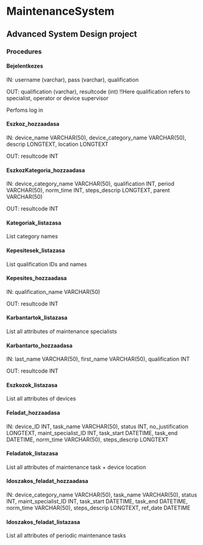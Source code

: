 # MaintenanceSystem
## Advanced System Design project
### Procedures

#### Bejelentkezes
<p>IN: username (varchar), pass (varchar), qualification</p>
<p>OUT: qualification (varchar), resultcode (int) !!Here qualification refers to specialist, operator or device supervisor</p>
<p>Perfoms log in</p>

#### Eszkoz_hozzaadasa
<p>IN: device_name VARCHAR(50), device_category_name VARCHAR(50), descrip LONGTEXT, location LONGTEXT</p>
<p>OUT: resultcode INT</p>
  
#### EszkozKategoria_hozzaadasa
<p>IN: device_category_name VARCHAR(50), qualification INT, period VARCHAR(50), norm_time INT, steps_descrip LONGTEXT, parent VARCHAR(50)</p>
<p>OUT: resultcode INT</p>

#### Kategoriak_listazasa
<p>List category names</p>

#### Kepesitesek_listazasa
<p>List qualification IDs and names

#### Kepesites_hozzaadasa
<p>IN: qualification_name VARCHAR(50)</p>
<p>OUT: resultcode INT</p>

#### Karbantartok_listazasa
<p>List all attributes of maintenance specialists</p>

#### Karbantarto_hozzaadasa
<p>IN: last_name VARCHAR(50), first_name VARCHAR(50), qualification INT</p>
<p>OUT: resultcode INT</p>

#### Eszkozok_listazasa
<p>List all attributes of devices</p>

#### Feladat_hozzaadasa
<p>IN: device_ID INT, task_name VARCHAR(50), status INT, no_justification LONGTEXT, maint_specialist_ID INT, task_start DATETIME, task_end DATETIME, norm_time VARCHAR(50), steps_descrip LONGTEXT</p>

#### Feladatok_listazasa
<p>List all attributes of maintenance task + device location</p>

#### Idoszakos_feladat_hozzaadasa
<p>IN: device_category_name VARCHAR(50), task_name VARCHAR(50), status INT, maint_specialist_ID INT, task_start DATETIME, task_end DATETIME, norm_time VARCHAR(50), steps_descrip LONGTEXT, ref_date DATETIME</p>

#### Idoszakos_feladat_listazasa
<p>List all attributes of periodic maintenance tasks</p>
